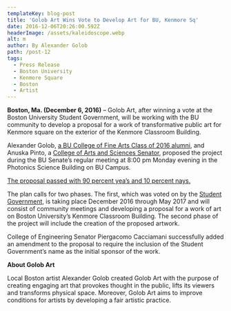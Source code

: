 ```yaml
---
templateKey: blog-post
title: 'Golob Art Wins Vote to Develop Art for BU, Kenmore Sq'
date: 2016-12-06T20:26:00.592Z
headerImage: /assets/kaleidoscope.webp
alt: m
author: By Alexander Golob
path: /post-12
tags:
  - Press Release
  - Boston University
  - Kenmore Square
  - Boston
  - Artist
---
```

**Boston, Ma. (December 6, 2016)** – Golob Art, after winning a vote at the Boston University Student Government, will be working with the BU community to develop a proposal for a work of transformative public art for Kenmore square on the exterior of the Kenmore Classroom Building.

Alexander Golob, [a BU College of Fine Arts Class of 2016 alumni](https://www.bu.edu/today/2016/cfa-student-turns-stairwells-hall-into-public-art/), and Anuska Pinto, a [College of Arts and Sciences Senator](https://www.bu.edu/cgs/2016/11/07/five-cgs-alums-inducted-into-scarlet-key-honor-society/), proposed the project during the BU Senate’s regular meeting at 8:00 pm Monday evening in the Photonics Science Building on BU Campus.

[The proposal passed with 90 percent yea’s and 10 percent nays.](http://dailyfreepress.com/2016/12/06/sg-passes-proposal-urging-bu-become-sanctuary-campus/)

The plan calls for two phases. The first, which was voted on by the [Student Government](http://www.bu.edu/stugov/), is taking place December 2016 through May 2017 and will consist of community meetings and developing a proposal for a work of art on Boston University’s Kenmore Classroom Building. The second phase of the project will include the creation of the proposed artwork.

College of Engineering Senator Piergacomo Cacciamani successfully added an amendment to the proposal to require the inclusion of the Student Government’s name as the initial sponsor of the work.

**About Golob Art**

Local Boston artist Alexander Golob created Golob Art with the purpose of creating engaging art that provokes thought in the public, lifts its viewers and transforms physical space. Moreover, Golob Art aims to improve conditions for artists by developing a fair artistic practice.
